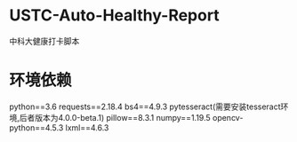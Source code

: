# USTC-Auto-Healthy-Report
中科大健康打卡脚本

# 环境依赖
python==3.6
requests==2.18.4
bs4==4.9.3
pytesseract(需要安装tesseract环境,后者版本为4.0.0-beta.1)
pillow==8.3.1
numpy==1.19.5
opencv-python==4.5.3
lxml==4.6.3
